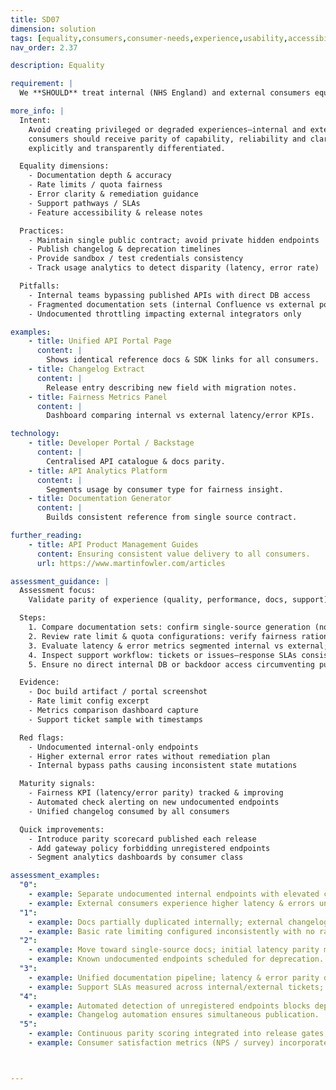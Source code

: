 ```yaml
---
title: SD07
dimension: solution
tags: [equality,consumers,consumer-needs,experience,usability,accessibility,feedback,participation,journey-mapping,retention]
nav_order: 2.37

description: Equality

requirement: |
  We **SHOULD** treat internal (NHS England) and external consumers equally.

more_info: |
  Intent:
    Avoid creating privileged or degraded experiences—internal and external
    consumers should receive parity of capability, reliability and clarity unless
    explicitly and transparently differentiated.

  Equality dimensions:
    - Documentation depth & accuracy
    - Rate limits / quota fairness
    - Error clarity & remediation guidance
    - Support pathways / SLAs
    - Feature accessibility & release notes

  Practices:
    - Maintain single public contract; avoid private hidden endpoints
    - Publish changelog & deprecation timelines
    - Provide sandbox / test credentials consistency
    - Track usage analytics to detect disparity (latency, error rate)

  Pitfalls:
    - Internal teams bypassing published APIs with direct DB access
    - Fragmented documentation sets (internal Confluence vs external portal)
    - Undocumented throttling impacting external integrators only

examples: 
    - title: Unified API Portal Page
      content: |
        Shows identical reference docs & SDK links for all consumers.
    - title: Changelog Extract
      content: |
        Release entry describing new field with migration notes.
    - title: Fairness Metrics Panel
      content: |
        Dashboard comparing internal vs external latency/error KPIs.

technology:
    - title: Developer Portal / Backstage
      content: |
        Centralised API catalogue & docs parity.
    - title: API Analytics Platform
      content: |
        Segments usage by consumer type for fairness insight.
    - title: Documentation Generator
      content: |
        Builds consistent reference from single source contract.

further_reading:
    - title: API Product Management Guides
      content: Ensuring consistent value delivery to all consumers.
      url: https://www.martinfowler.com/articles

assessment_guidance: |
  Assessment focus:
    Validate parity of experience (quality, performance, docs, support) across internal and external consumers.

  Steps:
    1. Compare documentation sets: confirm single-source generation (no divergent internal vs external manuals).
    2. Review rate limit & quota configurations: verify fairness rationale documented if asymmetric.
    3. Evaluate latency & error metrics segmented internal vs external; highlight disparities > agreed threshold.
    4. Inspect support workflow: tickets or issues—response SLAs consistent? Sample 3.
    5. Ensure no direct internal DB or backdoor access circumventing public API contract.

  Evidence:
    - Doc build artifact / portal screenshot
    - Rate limit config excerpt
    - Metrics comparison dashboard capture
    - Support ticket sample with timestamps

  Red flags:
    - Undocumented internal-only endpoints
    - Higher external error rates without remediation plan
    - Internal bypass paths causing inconsistent state mutations

  Maturity signals:
    - Fairness KPI (latency/error parity) tracked & improving
    - Automated check alerting on new undocumented endpoints
    - Unified changelog consumed by all consumers

  Quick improvements:
    - Introduce parity scorecard published each release
    - Add gateway policy forbidding unregistered endpoints
    - Segment analytics dashboards by consumer class

assessment_examples:
  "0":
    - example: Separate undocumented internal endpoints with elevated capabilities; no external parity consideration.
    - example: External consumers experience higher latency & errors unmonitored.
  "1":
    - example: Docs partially duplicated internally; external changelog lags behind.
    - example: Basic rate limiting configured inconsistently with no rationale.
  "2":
    - example: Move toward single-source docs; initial latency parity metrics captured manually.
    - example: Known undocumented endpoints scheduled for deprecation.
  "3":
    - example: Unified documentation pipeline; latency & error parity dashboards with thresholds.
    - example: Support SLAs measured across internal/external tickets; variance addressed.
  "4":
    - example: Automated detection of unregistered endpoints blocks deployment; fairness KPI trending positive.
    - example: Changelog automation ensures simultaneous publication.
  "5":
    - example: Continuous parity scoring integrated into release gates; disparities auto-create remediation tasks.
    - example: Consumer satisfaction metrics (NPS / survey) incorporated into equality score.



---
```

